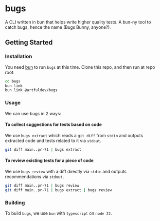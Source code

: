 # bugs

A CLI written in bun that helps write higher quality tests. A
bun-ny tool to catch bugs, hence the name (Bugs Bunny, anyone?).

## Getting Started

### Installation

You need [bun](https://bun.sh) to run `bugs` at this time. Clone this repo, and
then run at repo root:

```sh
cd bugs
bun link
bun link @artfuldev/bugs
```

### Usage

We can use bugs in 2 ways:

#### To collect suggestions for tests based on code

We use `bugs extract` which reads a `git diff` from `stdin` and outputs
extracted code and tests related to it via `stdout`.

```sh
git diff main..pr-71 | bugs extract
```

#### To review existing tests for a piece of code

We use `bugs review` with a diff directly via `stdin` and outputs recommendations
via `stdout`.

```sh
git diff main..pr-71 | bugs review
git diff main..pr-71 | bugs extract | bugs review
```

### Building

To build `bugs`, we use `bun` with `typescript` on `node 22`.
